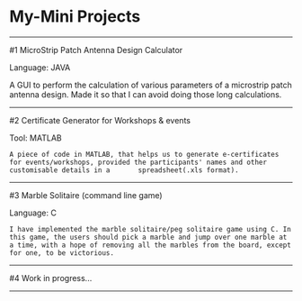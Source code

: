 # My-Mini Projects

----------------------

#1 MicroStrip Patch Antenna Design Calculator

  Language: JAVA

  A GUI to perform the calculation of various parameters of a microstrip patch antenna design. Made it so that I can avoid doing those long calculations.  
  

---------------------

#2 Certificate Generator for Workshops & events

  Tool: MATLAB

    A piece of code in MATLAB, that helps us to generate e-certificates for events/workshops, provided the participants' names and other customisable details in a       spreadsheet(.xls format).
  

--------------------

#3  Marble Solitaire (command line game)

  Language: C
  
    I have implemented the marble solitaire/peg solitaire game using C. In this game, the users should pick a marble and jump over one marble at a time, with a hope of removing all the marbles from the board, except for one, to be victorious.


--------------------


#4  Work in progress... 


--------------------
